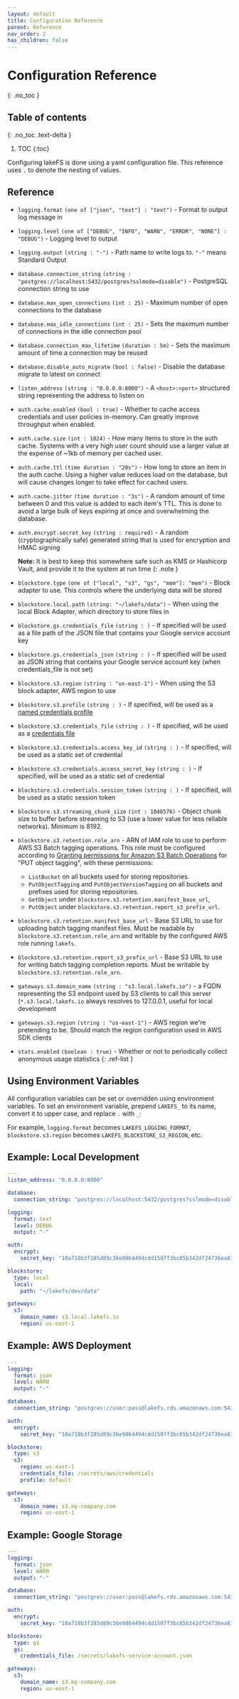```yaml
---
layout: default
title: Configuration Reference
parent: Reference
nav_order: 2
has_children: false
---
```


# Configuration Reference
{: .no_toc }

## Table of contents
{: .no_toc .text-delta }

1. TOC
{:toc}

Configuring lakeFS is done using a yaml configuration file.
This reference uses `.` to denote the nesting of values.

## Reference

* `logging.format` `(one of ["json", "text"] : "text")` - Format to output log message in
* `logging.level` `(one of ["DEBUG", "INFO", "WARN", "ERROR", "NONE"] : "DEBUG")` - Logging level to output
* `logging.output` `(string : "-")` - Path name to write logs to. `"-"` means Standard Output
* `database.connection_string` `(string : "postgres://localhost:5432/postgres?sslmode=disable")` - PostgreSQL connection string to use
* `database.max_open_connections` `(int : 25)` - Maximum number of open connections to the database
* `database.max_idle_connections` `(int : 25)` - Sets the maximum number of connections in the idle connection pool
* `database.connection_max_lifetime` `(duration : 5m)` - Sets the maximum amount of time a connection may be reused
* `database.disable_auto_migrate` `(bool : false)` - Disable the database migrate to latest on connect
* `listen_address` `(string : "0.0.0.0:8000")` - A `<host>:<port>` structured string representing the address to listen on
* `auth.cache.enabled` `(bool : true)` - Whether to cache access credentials and user policies in-memory. Can greatly improve throughput when enabled.
* `auth.cache.size` `(int : 1024)` - How many items to store in the auth cache. Systems with a very high user count should use a larger value at the expense of ~1kb of memory per cached user.
* `auth.cache.ttl` `(time duration : "20s")` - How long to store an item in the auth cache. Using a higher value reduces load on the database, but will cause changes longer to take effect for cached users.
* `auth.cache.jitter` `(time duration : "3s")` - A random amount of time between 0 and this value is added to each item's TTL. This is done to avoid a large bulk of keys expiring at once and overwhelming the database.
* `auth.encrypt.secret_key` `(string : required)` - A random (cryptographically safe) generated string that is used for encryption and HMAC signing

   **Note:** It is best to keep this somewhere safe such as KMS or Hashicorp Vault, and provide it to the system at run time
   {: .note }

* `blockstore.type` `(one of ["local", "s3", "gs", "mem"]: "mem")` - Block adapter to use. This controls where the underlying data will be stored
* `blockstore.local.path` `(string: "~/lakefs/data")` - When using the local Block Adapter, which directory to store files in
* `blockstore.gs.credentials_file` `(string : )` - If specified will be used as a file path of the JSON file that contains your Google service account key
* `blockstore.gs.credentials_json` `(string : )` - If specified will be used as JSON string that contains your Google service account key (when credentials_file is not set)
* `blockstore.s3.region` `(string : "us-east-1")` - When using the S3 block adapter, AWS region to use
* `blockstore.s3.profile` `(string : )` - If specified, will be used as a [named credentials profile](https://docs.aws.amazon.com/cli/latest/userguide/cli-configure-profiles.html)
* `blockstore.s3.credentials_file` `(string : )` - If specified, will be used as a [credentials file](https://docs.aws.amazon.com/cli/latest/userguide/cli-configure-files.html)
* `blockstore.s3.credentials.access_key_id` `(string : )` - If specified, will be used as a static set of credential
* `blockstore.s3.credentials.access_secret_key` `(string : )` - If specified, will be used as a static set of credential
* `blockstore.s3.credentials.session_token` `(string : )` - If specified, will be used as a static session token
* `blockstore.s3.streaming_chunk_size` `(int : 1048576)` - Object chunk size to buffer before streaming to S3 (use a lower value for less reliable networks). Minimum is 8192.
* `blockstore.s3.retention.role_arn` - ARN of IAM role to use to
  perform AWS S3 Batch tagging operations.  This role must be
  configured according to [Granting permissions for Amazon S3 Batch
  Operations][aws-s3-batch-permissions] for "PUT object tagging", with
  these permissions:
  * `ListBucket` on all buckets used for storing repositories.
  * `PutObjectTagging` and `PutObjectVersionTagging` on all buckets
     and prefixes used for storing repositories.
  * `GetObject` under `blockstore.s3.retention.manifest_base_url`,
  * `PutObject` under `blockstore.s3.retention.report_s3_prefix_url`.
* `blockstore.s3.retention.manifest_base_url` - Base S3 URL to use for
  uploading batch tagging manifest files.  Must be readable by
  `blockstore.s3.retention.role_arn` and writable by the configured
  AWS role running `lakefs`.
* `blockstore.s3.retention.report_s3_prefix_url` - Base S3 URL to use
  for writing batch tagging completion reports.  Must be writable by
  `blockstore.s3.retention.role_arn`.
* `gateways.s3.domain_name` `(string : "s3.local.lakefs.io")` - a FQDN
  representing the S3 endpoint used by S3 clients to call this server
  (`*.s3.local.lakefs.io` always resolves to 127.0.0.1, useful for
  local development
* `gateways.s3.region` `(string : "us-east-1")` - AWS region we're pretending to be. Should match the region configuration used in AWS SDK clients
* `stats.enabled` `(boolean : true)` - Whether or not to periodically collect anonymous usage statistics
{: .ref-list }

## Using Environment Variables

All configuration variables can be set or overridden using environment variables.
To set an environment variable, prepend `LAKEFS_` to its name, convert it to upper case, and replace `.` with `_`:

For example, `logging.format` becomes `LAKEFS_LOGGING_FORMAT`, `blockstore.s3.region` becomes `LAKEFS_BLOCKSTORE_S3_REGION`, etc.


## Example: Local Development

```yaml
---
listen_address: "0.0.0.0:8000"

database:
  connection_string: "postgres://localhost:5432/postgres?sslmode=disable"

logging:
  format: text
  level: DEBUG
  output: "-"

auth:
  encrypt:
    secret_key: "10a718b3f285d89c36e9864494cdd1507f3bc85b342df24736ea81f9a1134bcc09e90b6641"

blockstore:
  type: local
  local:
    path: "~/lakefs/dev/data"

gateways:
  s3:
    domain_name: s3.local.lakefs.io
    region: us-east-1
```


## Example: AWS Deployment

```yaml
---
logging:
  format: json
  level: WARN
  output: "-"

database:
  connection_string: "postgres://user:pass@lakefs.rds.amazonaws.com:5432/postgres"

auth:
  encrypt:
    secret_key: "10a718b3f285d89c36e9864494cdd1507f3bc85b342df24736ea81f9a1134bcc"

blockstore:
  type: s3
  s3:
    region: us-east-1
    credentials_file: /secrets/aws/credentials
    profile: default

gateways:
  s3:
    domain_name: s3.my-company.com
    region: us-east-1
```

[aws-s3-batch-permissions]: https://docs.aws.amazon.com/AmazonS3/latest/dev/batch-ops-iam-role-policies.html


## Example: Google Storage

```yaml
---
logging:
  format: json
  level: WARN
  output: "-"

database:
  connection_string: "postgres://user:pass@lakefs.rds.amazonaws.com:5432/postgres"

auth:
  encrypt:
    secret_key: "10a718b3f285d89c36e9864494cdd1507f3bc85b342df24736ea81f9a1134bcc"

blockstore:
  type: gs
  gs:
    credentials_file: /secrets/lakefs-service-account.json

gateways:
  s3:
    domain_name: s3.my-company.com
    region: us-east-1
```
